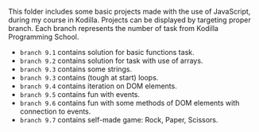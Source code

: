 This folder includes some basic projects made with the use of JavaScript, during my course in Kodilla.
Projects can be displayed by targeting proper branch.
Each branch represents the number of task from Kodilla Programming School.

- `branch 9.1` contains solution for basic functions task.
- `branch 9.2` contains solution for task with use of arrays.
- `branch 9.3` contains some strings.
- `branch 9.3` contains (tough at start) loops.
- `branch 9.4` contains iteration on DOM elements.
- `branch 9.5` contains fun with events.
- `branch 9.6` contains fun with some methods of DOM elements with connection to events.
- `branch 9.7` contains self-made game: Rock, Paper, Scissors.
